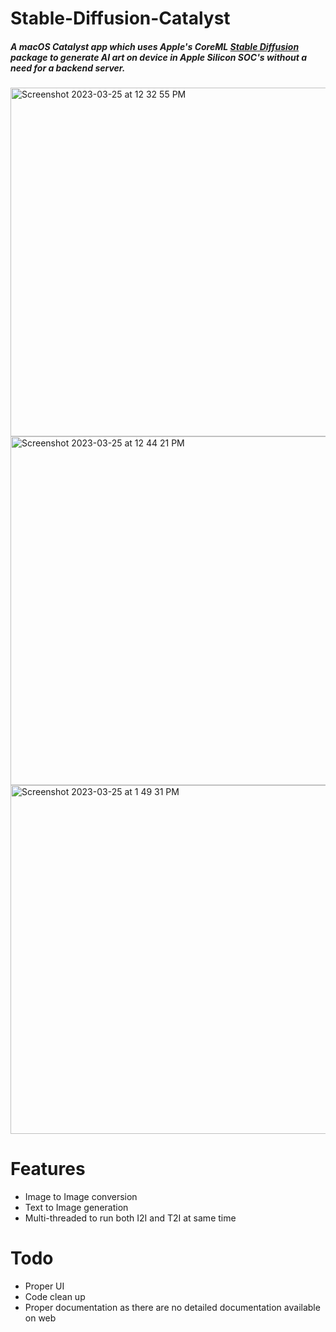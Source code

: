 # Stable-Diffusion-Catalyst

##### A macOS Catalyst app which uses Apple's CoreML [Stable Diffusion](https://machinelearning.apple.com/research/stable-diffusion-coreml-apple-silicon) package to generate AI art on device in Apple Silicon SOC's  without a need for a backend server. 

<img width="558" alt="Screenshot 2023-03-25 at 12 32 55 PM" src="https://user-images.githubusercontent.com/51410810/227760791-d13793f3-1abe-400b-bf86-bd63d1ccf57c.png">
<img width="558" alt="Screenshot 2023-03-25 at 12 44 21 PM" src="https://user-images.githubusercontent.com/51410810/227760795-a9610764-0463-44d7-b892-bea1e65f2b14.png">
<img width="558" alt="Screenshot 2023-03-25 at 1 49 31 PM" src="https://user-images.githubusercontent.com/51410810/227760804-50dc8238-2d03-458f-a8e5-d01bc6357133.png">

# Features
* Image to Image conversion
* Text to Image generation 
* Multi-threaded to run both I2I and T2I at same time

# Todo
* Proper UI
* Code clean up 
* Proper documentation as there are no detailed documentation available on web
